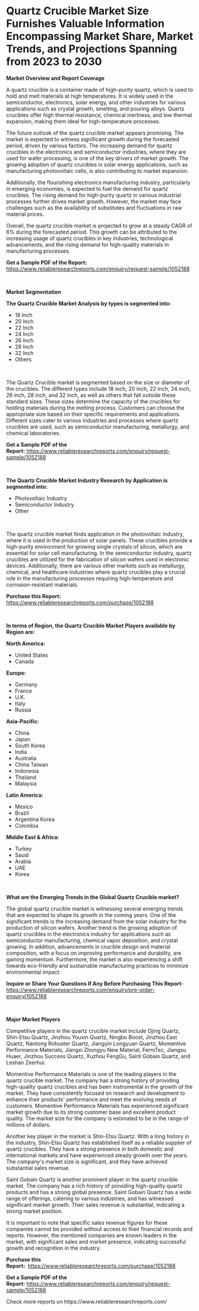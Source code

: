 <p><h1>Quartz Crucible Market Size Furnishes Valuable Information Encompassing Market Share, Market Trends, and Projections Spanning from 2023 to 2030</h1></p><p><strong>Market Overview and Report Coverage</strong></p>
<p><p>A quartz crucible is a container made of high-purity quartz, which is used to hold and melt materials at high temperatures. It is widely used in the semiconductor, electronics, solar energy, and other industries for various applications such as crystal growth, smelting, and pouring alloys. Quartz crucibles offer high thermal resistance, chemical inertness, and low thermal expansion, making them ideal for high-temperature processes.</p><p>The future outlook of the quartz crucible market appears promising. The market is expected to witness significant growth during the forecasted period, driven by various factors. The increasing demand for quartz crucibles in the electronics and semiconductor industries, where they are used for wafer processing, is one of the key drivers of market growth. The growing adoption of quartz crucibles in solar energy applications, such as manufacturing photovoltaic cells, is also contributing to market expansion.</p><p>Additionally, the flourishing electronics manufacturing industry, particularly in emerging economies, is expected to fuel the demand for quartz crucibles. The rising demand for high-purity quartz in various industrial processes further drives market growth. However, the market may face challenges such as the availability of substitutes and fluctuations in raw material prices.</p><p>Overall, the quartz crucible market is projected to grow at a steady CAGR of 6% during the forecasted period. This growth can be attributed to the increasing usage of quartz crucibles in key industries, technological advancements, and the rising demand for high-quality materials in manufacturing processes.</p></p>
<p><strong>Get a Sample PDF of the Report:</strong> <a href="https://www.reliableresearchreports.com/enquiry/request-sample/1052188">https://www.reliableresearchreports.com/enquiry/request-sample/1052188</a></p>
<p>&nbsp;</p>
<p><strong>Market Segmentation</strong></p>
<p><strong>The Quartz Crucible Market Analysis by types is segmented into:</strong></p>
<p><ul><li>18 Inch</li><li>20 Inch</li><li>22 Inch</li><li>24 Inch</li><li>26 Inch</li><li>28 Inch</li><li>32 Inch</li><li>Others</li></ul></p>
<p>&nbsp;</p>
<p><p>The Quartz Crucible market is segmented based on the size or diameter of the crucibles. The different types include 18 inch, 20 inch, 22 inch, 24 inch, 26 inch, 28 inch, and 32 inch, as well as others that fall outside these standard sizes. These sizes determine the capacity of the crucibles for holding materials during the melting process. Customers can choose the appropriate size based on their specific requirements and applications. Different sizes cater to various industries and processes where quartz crucibles are used, such as semiconductor manufacturing, metallurgy, and chemical laboratories.</p></p>
<p><strong>Get a Sample PDF of the Report:</strong>&nbsp;<a href="https://www.reliableresearchreports.com/enquiry/request-sample/1052188">https://www.reliableresearchreports.com/enquiry/request-sample/1052188</a></p>
<p>&nbsp;</p>
<p><strong>The Quartz Crucible Market Industry Research by Application is segmented into:</strong></p>
<p><ul><li>Photovoltaic Industry</li><li>Semiconductor Industry</li><li>Other</li></ul></p>
<p>&nbsp;</p>
<p><p>The quartz crucible market finds application in the photovoltaic industry, where it is used in the production of solar panels. These crucibles provide a high-purity environment for growing single crystals of silicon, which are essential for solar cell manufacturing. In the semiconductor industry, quartz crucibles are utilized for the fabrication of silicon wafers used in electronic devices. Additionally, there are various other markets such as metallurgy, chemical, and healthcare industries where quartz crucibles play a crucial role in the manufacturing processes requiring high-temperature and corrosion-resistant materials.</p></p>
<p><strong>Purchase this Report:</strong>&nbsp; <a href="https://www.reliableresearchreports.com/purchase/1052188">https://www.reliableresearchreports.com/purchase/1052188</a></p>
<p>&nbsp;</p>
<p><strong>In terms of Region, the Quartz Crucible Market Players available by Region are:</strong></p>
<p>
    <p> <strong> North America: </strong>
        <ul>
            <li>United States</li>
            <li>Canada</li>
        </ul>
        </p> 
    <p> <strong> Europe: </strong>
        <ul>
            <li>Germany</li>
            <li>France</li>
            <li>U.K.</li>
            <li>Italy</li>
            <li>Russia</li>
        </ul>
        </p> 
    <p> <strong> Asia-Pacific: </strong>
        <ul>
            <li>China</li>
            <li>Japan</li>
            <li>South Korea</li>
            <li>India</li>
            <li>Australia</li>
            <li>China Taiwan</li>
            <li>Indonesia</li>
            <li>Thailand</li>
            <li>Malaysia</li>
        </ul>
        </p> 
    <p> <strong> Latin America: </strong>
        <ul>
            <li>Mexico</li>
            <li>Brazil</li>
            <li>Argentina Korea</li>
            <li>Colombia</li>
        </ul>
        </p> 
    <p> <strong> Middle East & Africa: </strong>
        <ul>
            <li>Turkey</li>
            <li>Saudi</li>
            <li>Arabia</li>
            <li>UAE</li>
            <li>Korea</li>
        </ul>
    </p>
    </p>
<p>&nbsp;</p>
<p><strong>What are the Emerging Trends in the Global Quartz Crucible market?</strong></p>
<p><p>The global quartz crucible market is witnessing several emerging trends that are expected to shape its growth in the coming years. One of the significant trends is the increasing demand from the solar industry for the production of silicon wafers. Another trend is the growing adoption of quartz crucibles in the electronics industry for applications such as semiconductor manufacturing, chemical vapor deposition, and crystal growing. In addition, advancements in crucible design and material composition, with a focus on improving performance and durability, are gaining momentum. Furthermore, the market is also experiencing a shift towards eco-friendly and sustainable manufacturing practices to minimize environmental impact.</p></p>
<p><strong>Inquire or Share Your Questions If Any Before Purchasing This Report</strong>- <a href="https://www.reliableresearchreports.com/enquiry/pre-order-enquiry/1052188">https://www.reliableresearchreports.com/enquiry/pre-order-enquiry/1052188</a></p>
<p>&nbsp;</p>
<p><strong>Major Market Players</strong></p>
<p><p>Competitive players in the quartz crucible market include Ojing Quartz, Shin-Etsu Quartz, Jinzhou Youxin Quartz, Ningbo Boost, Jinzhou East Quartz, Nantong Robuster Quartz, Jiangyin Longyuan Quartz, Momentive Performance Materials, Jiangxi Zhongyu New Material, FerroTec, Jiangsu Huaer, Jinzhou Success Quartz, Xuzhou FengGu, Saint Gobain Quartz, and Leshan Zeerhui.</p><p>Momentive Performance Materials is one of the leading players in the quartz crucible market. The company has a strong history of providing high-quality quartz crucibles and has been instrumental in the growth of the market. They have consistently focused on research and development to enhance their products' performance and meet the evolving needs of customers. Momentive Performance Materials has experienced significant market growth due to its strong customer base and excellent product quality. The market size for the company is estimated to be in the range of millions of dollars.</p><p>Another key player in the market is Shin-Etsu Quartz. With a long history in the industry, Shin-Etsu Quartz has established itself as a reliable supplier of quartz crucibles. They have a strong presence in both domestic and international markets and have experienced steady growth over the years. The company's market size is significant, and they have achieved substantial sales revenue.</p><p>Saint Gobain Quartz is another prominent player in the quartz crucible market. The company has a rich history of providing high-quality quartz products and has a strong global presence. Saint Gobain Quartz has a wide range of offerings, catering to various industries, and has witnessed significant market growth. Their sales revenue is substantial, indicating a strong market position.</p><p>It is important to note that specific sales revenue figures for these companies cannot be provided without access to their financial records and reports. However, the mentioned companies are known leaders in the market, with significant sales and market presence, indicating successful growth and recognition in the industry.</p></p>
<p><strong>Purchase this Report:</strong>&nbsp;&nbsp;<a href="https://www.reliableresearchreports.com/purchase/1052188">https://www.reliableresearchreports.com/purchase/1052188</a></p>
<p></p>
<p><strong>Get a Sample PDF of the Report:</strong>&nbsp;<a href="https://www.reliableresearchreports.com/enquiry/request-sample/1052188">https://www.reliableresearchreports.com/enquiry/request-sample/1052188</a></p>
<p>Check more reports on https://www.reliableresearchreports.com/</p>
